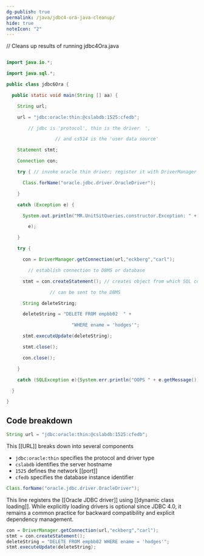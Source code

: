 ```yaml
---
dg-publish: true
permalink: /java/jdbc4-ora-java-cleanup/
hide: true
noteIcon: "2"
---
```


// Cleans up results of running jdbc4Ora.java             

```java

import java.io.*;  

import java.sql.*;  

public class jdbc6Ora {  

  public static void main(String [] aa) {  

    String url;  

    url = "jdbc:oracle:thin:@cslabdb:1525:cfedb";  

        // jdbc is 'protocol', thin is the driver  ',  

                  // and cs514 is the 'user data source'  

    Statement stmt;  

    Connection con;  

    try { // invoke oracle thin driver; register it with DriverManager  

      Class.forName("oracle.jdbc.driver.OracleDriver");  

    }  

    catch (Exception e) {  

      System.out.println("MR.UnitSitQueries.constructor.Exception: " +  

        e);  

    }  

    try {  

      con = DriverManager.getConnection(url,"eckberg","carl");  

        // establish connection to DBMS or database  

      stmt = con.createStatement(); // creates object from which SQL commands  

                // can be sent to the DBMS  

      String deleteString;  

      deleteString = "DELETE FROM empbb02  " +   

                        "WHERE ename = 'hodges'";  

      stmt.executeUpdate(deleteString);  

      stmt.close();  

      con.close();  

    }  

    catch (SQLException e){System.err.println("OOPS " + e.getMessage());}  

  }  

}
```

## Code breakdown

```java
String url = "jdbc:oracle:thin:@cslabdb:1525:cfedb";
```
This [[URL]] breaks down into several components
- `jdbc:oracle:thin` specifies the protocol and driver type
- `cslabdb` identifies the server hostname
- `1525` defines the network [[port]]
- `cfedb` specifies the database instance identifier


```java
Class.forName("oracle.jdbc.driver.OracleDriver");
```

This line registers the [[Oracle JDBC driver]] using [[dynamic class loading]].
While explicitly loading drivers is optional since JDBC 4.0, it remains a common practice for backward compatibility and explicit dependency management.

```java
con = DriverManager.getConnection(url,"eckberg","carl");
stmt = con.createStatement();
deleteString = "DELETE FROM empbb02 WHERE ename = 'hodges'";
stmt.executeUpdate(deleteString);
```
